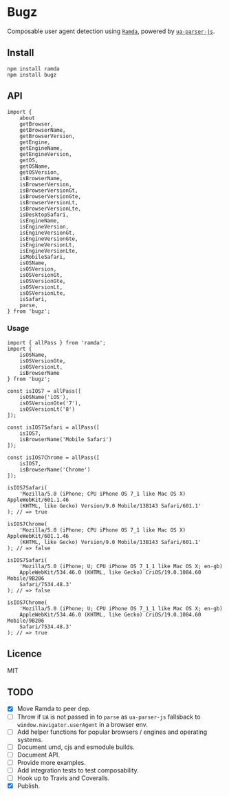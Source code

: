 # Bugz

Composable user agent detection using [`Ramda`](http://ramdajs.com/), powered by [`ua-parser-js`](https://github.com/faisalman/ua-parser-js).

## Install

```
npm install ramda
npm install bugz
```

## API

```
import {
    about
    getBrowser,
    getBrowserName,
    getBrowserVersion,
    getEngine,
    getEngineName,
    getEngineVersion,
    getOS,
    getOSName,
    getOSVersion,
    isBrowserName,
    isBrowserVersion,
    isBrowserVersionGt,
    isBrowserVersionGte,
    isBrowserVersionLt,
    isBrowserVersionLte,
    isDesktopSafari,
    isEngineName,
    isEngineVersion,
    isEngineVersionGt,
    isEngineVersionGte,
    isEngineVersionLt,
    isEngineVersionLte,
    isMobileSafari,
    isOSName,
    isOSVersion,
    isOSVersionGt,
    isOSVersionGte,
    isOSVersionLt,
    isOSVersionLte,
    isSafari,
    parse,
} from 'bugz';
```

### Usage

```
import { allPass } from 'ramda';
import {
    isOSName,
    isOSVersionGte,
    isOSVersionLt,
    isBrowserName
} from 'bugz';

const isIOS7 = allPass([
    isOSName('iOS'),
    isOSVersionGte('7'),
    isOSVersionLt('8')
]);

const isIOS7Safari = allPass([
    isIOS7,
    isBrowserName('Mobile Safari')
]);

const isIOS7Chrome = allPass([
    isIOS7,
    isBrowserName('Chrome')
]);

isIOS7Safari(
	'Mozilla/5.0 (iPhone; CPU iPhone OS 7_1 like Mac OS X) AppleWebKit/601.1.46
    (KHTML, like Gecko) Version/9.0 Mobile/13B143 Safari/601.1'
); // => true

isIOS7Chrome(
    'Mozilla/5.0 (iPhone; CPU iPhone OS 7_1 like Mac OS X) AppleWebKit/601.1.46
    (KHTML, like Gecko) Version/9.0 Mobile/13B143 Safari/601.1'
); // => false

isIOS7Safari(
    'Mozilla/5.0 (iPhone; U; CPU iPhone OS 7_1_1 like Mac OS X; en-gb)
    AppleWebKit/534.46.0 (KHTML, like Gecko) CriOS/19.0.1084.60 Mobile/9B206
    Safari/7534.48.3'
); // => false

isIOS7Chrome(
    'Mozilla/5.0 (iPhone; U; CPU iPhone OS 7_1_1 like Mac OS X; en-gb)
    AppleWebKit/534.46.0 (KHTML, like Gecko) CriOS/19.0.1084.60 Mobile/9B206
    Safari/7534.48.3'
); // => true
```

## Licence
MIT

## TODO
- [x] Move Ramda to peer dep.
- [ ] Throw if `UA` is not passed in to `parse` as `ua-parser-js` fallsback to `window.navigator.userAgent` in a browser env.
- [ ] Add helper functions for popular browsers / engines and operating systems.
- [ ] Document umd, cjs and esmodule builds.
- [ ] Document API.
- [ ] Provide more examples.
- [ ] Add integration tests to test composability.
- [ ] Hook up to Travis and Coveralls.
- [x] Publish.
